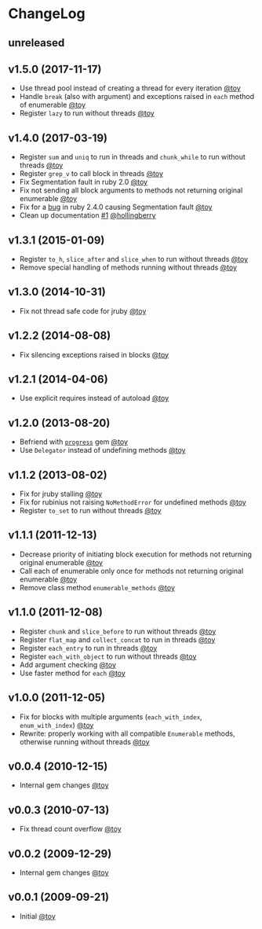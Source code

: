# ChangeLog

## unreleased

## v1.5.0 (2017-11-17)

* Use thread pool instead of creating a thread for every iteration [@toy](https://github.com/toy)
* Handle `break` (also with argument) and exceptions raised in `each` method of enumerable [@toy](https://github.com/toy)
* Register `lazy` to run without threads [@toy](https://github.com/toy)

## v1.4.0 (2017-03-19)

* Register `sum` and `uniq` to run in threads and `chunk_while` to run without threads [@toy](https://github.com/toy)
* Register `grep_v` to call block in threads [@toy](https://github.com/toy)
* Fix Segmentation fault in ruby 2.0 [@toy](https://github.com/toy)
* Fix not sending all block arguments to methods not returning original enumerable [@toy](https://github.com/toy)
* Fix for a [bug](https://bugs.ruby-lang.org/issues/13313) in ruby 2.4.0 causing Segmentation fault [@toy](https://github.com/toy)
* Clean up documentation [#1](https://github.com/toy/in_threads/pull/1) [@hollingberry](https://github.com/hollingberry)

## v1.3.1 (2015-01-09)

* Register `to_h`, `slice_after` and `slice_when` to run without threads [@toy](https://github.com/toy)
* Remove special handling of methods running without threads [@toy](https://github.com/toy)

## v1.3.0 (2014-10-31)

* Fix not thread safe code for jruby [@toy](https://github.com/toy)

## v1.2.2 (2014-08-08)

* Fix silencing exceptions raised in blocks [@toy](https://github.com/toy)

## v1.2.1 (2014-04-06)

* Use explicit requires instead of autoload [@toy](https://github.com/toy)

## v1.2.0 (2013-08-20)

* Befriend with [`progress`](https://rubygems.org/gems/progress) gem [@toy](https://github.com/toy)
* Use `Delegator` instead of undefining methods [@toy](https://github.com/toy)

## v1.1.2 (2013-08-02)

* Fix for jruby stalling [@toy](https://github.com/toy)
* Fix for rubinius not raising `NoMethodError` for undefined methods [@toy](https://github.com/toy)
* Register `to_set` to run without threads [@toy](https://github.com/toy)

## v1.1.1 (2011-12-13)

* Decrease priority of initiating block execution for methods not returning original enumerable [@toy](https://github.com/toy)
* Call each of enumerable only once for methods not returning original enumerable [@toy](https://github.com/toy)
* Remove class method `enumerable_methods` [@toy](https://github.com/toy)

## v1.1.0 (2011-12-08)

* Register `chunk` and `slice_before` to run without threads [@toy](https://github.com/toy)
* Register `flat_map` and `collect_concat` to run in threads [@toy](https://github.com/toy)
* Register `each_entry` to run in threads [@toy](https://github.com/toy)
* Register `each_with_object` to run without threads [@toy](https://github.com/toy)
* Add argument checking [@toy](https://github.com/toy)
* Use faster method for `each` [@toy](https://github.com/toy)

## v1.0.0 (2011-12-05)

* Fix for blocks with multiple arguments (`each_with_index`, `enum_with_index`) [@toy](https://github.com/toy)
* Rewrite: properly working with all compatible `Enumerable` methods, otherwise running without threads [@toy](https://github.com/toy)

## v0.0.4 (2010-12-15)

* Internal gem changes [@toy](https://github.com/toy)

## v0.0.3 (2010-07-13)

* Fix thread count overflow [@toy](https://github.com/toy)

## v0.0.2 (2009-12-29)

* Internal gem changes [@toy](https://github.com/toy)

## v0.0.1 (2009-09-21)

* Initial [@toy](https://github.com/toy)
